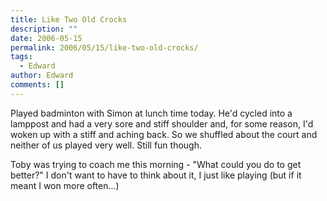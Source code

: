 ```yaml
---
title: Like Two Old Crocks
description: ""
date: 2006-05-15
permalink: 2006/05/15/like-two-old-crocks/
tags:
  - Edward
author: Edward
comments: []
---
```


Played badminton with Simon at lunch time today. He\'d cycled into a
lamppost and had a very sore and stiff shoulder and, for some reason,
I\'d woken up with a stiff and aching back. So we shuffled about the
court and neither of us played very well. Still fun though.

Toby was trying to coach me this morning - \"What could you do to get
better?\" I don\'t want to have to think about it, I just like playing
(but if it meant I won more often...)


